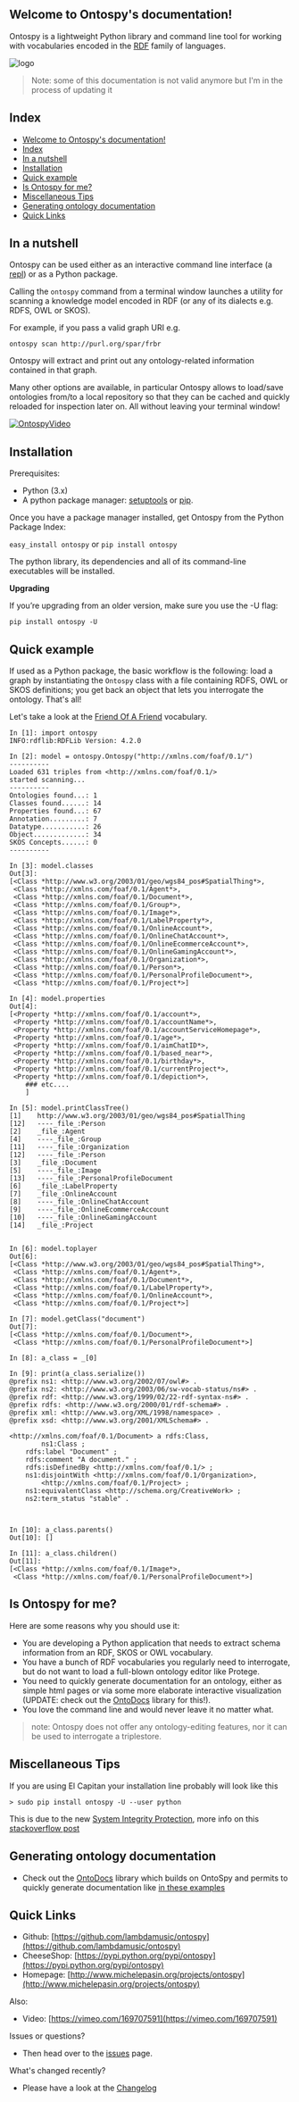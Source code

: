 ## Welcome to Ontospy's documentation!

Ontospy is a lightweight Python library and command line tool for working with vocabularies encoded in the [RDF](https://en.wikipedia.org/wiki/Resource_Description_Framework) family of languages.

![logo](static/logo_sm.jpg)

> Note: some of this documentation is not valid anymore but I'm in the process of updating it

## Index

- [Welcome to Ontospy's documentation!](#welcome-to-ontospys-documentation)
- [Index](#index)
- [In a nutshell](#in-a-nutshell)
- [Installation](#installation)
- [Quick example](#quick-example)
- [Is Ontospy for me?](#is-ontospy-for-me)
- [Miscellaneous Tips](#miscellaneous-tips)
- [Generating ontology documentation](#generating-ontology-documentation)
- [Quick Links](#quick-links)

## In a nutshell

Ontospy can be used either as an interactive command line interface (a
[repl](https://en.wikipedia.org/wiki/Read%E2%80%93eval%E2%80%93print_loop>)) or as a Python package.

Calling the `ontospy` command from a terminal window launches a utility for scanning a knowledge model encoded in RDF (or any of its dialects e.g. RDFS, OWL or SKOS).

For example, if you pass a valid graph URI e.g.

```
ontospy scan http://purl.org/spar/frbr
```

Ontospy will extract and print out any ontology-related information contained in that graph.

Many other options are available, in particular Ontospy allows to load/save ontologies from/to a local repository so that they can be cached and quickly reloaded for inspection later on. All without leaving your terminal window!

[![OntospyVideo](static/ontospyvideo_sm.jpg)](https://vimeo.com/169707591)

## Installation

Prerequisites:

-   Python (3.x)
-   A python package manager: [setuptools](https://pypi.python.org/pypi/setuptools) or [pip](https://pip.pypa.io/en/stable/installing/).

Once you have a package manager installed, get Ontospy from the Python Package Index:

`easy_install ontospy` or `pip install ontospy`

The python library, its dependencies and all of its command-line executables will be installed.

**Upgrading**

If you’re upgrading from an older version, make sure you use the -U flag:

```
pip install ontospy -U
```

## Quick example

If used as a Python package, the basic workflow is the following: load a graph by instantiating the `Ontospy` class with a file containing RDFS, OWL or SKOS definitions; you get back an object that lets you interrogate the ontology. That's all!

Let's take a look at the [Friend Of A Friend](http://semanticweb.org/wiki/FOAF) vocabulary.

    In [1]: import ontospy
    INFO:rdflib:RDFLib Version: 4.2.0

    In [2]: model = ontospy.Ontospy("http://xmlns.com/foaf/0.1/")
    ----------
    Loaded 631 triples from <http://xmlns.com/foaf/0.1/>
    started scanning...
    ----------
    Ontologies found...: 1
    Classes found......: 14
    Properties found...: 67
    Annotation.........: 7
    Datatype...........: 26
    Object.............: 34
    SKOS Concepts......: 0
    ----------

    In [3]: model.classes
    Out[3]:
    [<Class *http://www.w3.org/2003/01/geo/wgs84_pos#SpatialThing*>,
     <Class *http://xmlns.com/foaf/0.1/Agent*>,
     <Class *http://xmlns.com/foaf/0.1/Document*>,
     <Class *http://xmlns.com/foaf/0.1/Group*>,
     <Class *http://xmlns.com/foaf/0.1/Image*>,
     <Class *http://xmlns.com/foaf/0.1/LabelProperty*>,
     <Class *http://xmlns.com/foaf/0.1/OnlineAccount*>,
     <Class *http://xmlns.com/foaf/0.1/OnlineChatAccount*>,
     <Class *http://xmlns.com/foaf/0.1/OnlineEcommerceAccount*>,
     <Class *http://xmlns.com/foaf/0.1/OnlineGamingAccount*>,
     <Class *http://xmlns.com/foaf/0.1/Organization*>,
     <Class *http://xmlns.com/foaf/0.1/Person*>,
     <Class *http://xmlns.com/foaf/0.1/PersonalProfileDocument*>,
     <Class *http://xmlns.com/foaf/0.1/Project*>]

    In [4]: model.properties
    Out[4]:
    [<Property *http://xmlns.com/foaf/0.1/account*>,
     <Property *http://xmlns.com/foaf/0.1/accountName*>,
     <Property *http://xmlns.com/foaf/0.1/accountServiceHomepage*>,
     <Property *http://xmlns.com/foaf/0.1/age*>,
     <Property *http://xmlns.com/foaf/0.1/aimChatID*>,
     <Property *http://xmlns.com/foaf/0.1/based_near*>,
     <Property *http://xmlns.com/foaf/0.1/birthday*>,
     <Property *http://xmlns.com/foaf/0.1/currentProject*>,
     <Property *http://xmlns.com/foaf/0.1/depiction*>,
    	### etc....
    	]

    In [5]: model.printClassTree()
    [1]    http://www.w3.org/2003/01/geo/wgs84_pos#SpatialThing
    [12]   ----_file_:Person
    [2]    _file_:Agent
    [4]    ----_file_:Group
    [11]   ----_file_:Organization
    [12]   ----_file_:Person
    [3]    _file_:Document
    [5]    ----_file_:Image
    [13]   ----_file_:PersonalProfileDocument
    [6]    _file_:LabelProperty
    [7]    _file_:OnlineAccount
    [8]    ----_file_:OnlineChatAccount
    [9]    ----_file_:OnlineEcommerceAccount
    [10]   ----_file_:OnlineGamingAccount
    [14]   _file_:Project


    In [6]: model.toplayer
    Out[6]:
    [<Class *http://www.w3.org/2003/01/geo/wgs84_pos#SpatialThing*>,
     <Class *http://xmlns.com/foaf/0.1/Agent*>,
     <Class *http://xmlns.com/foaf/0.1/Document*>,
     <Class *http://xmlns.com/foaf/0.1/LabelProperty*>,
     <Class *http://xmlns.com/foaf/0.1/OnlineAccount*>,
     <Class *http://xmlns.com/foaf/0.1/Project*>]

    In [7]: model.getClass("document")
    Out[7]:
    [<Class *http://xmlns.com/foaf/0.1/Document*>,
     <Class *http://xmlns.com/foaf/0.1/PersonalProfileDocument*>]

    In [8]: a_class = _[0]

    In [9]: print(a_class.serialize())
    @prefix ns1: <http://www.w3.org/2002/07/owl#> .
    @prefix ns2: <http://www.w3.org/2003/06/sw-vocab-status/ns#> .
    @prefix rdf: <http://www.w3.org/1999/02/22-rdf-syntax-ns#> .
    @prefix rdfs: <http://www.w3.org/2000/01/rdf-schema#> .
    @prefix xml: <http://www.w3.org/XML/1998/namespace> .
    @prefix xsd: <http://www.w3.org/2001/XMLSchema#> .

    <http://xmlns.com/foaf/0.1/Document> a rdfs:Class,
            ns1:Class ;
        rdfs:label "Document" ;
        rdfs:comment "A document." ;
        rdfs:isDefinedBy <http://xmlns.com/foaf/0.1/> ;
        ns1:disjointWith <http://xmlns.com/foaf/0.1/Organization>,
            <http://xmlns.com/foaf/0.1/Project> ;
        ns1:equivalentClass <http://schema.org/CreativeWork> ;
        ns2:term_status "stable" .



    In [10]: a_class.parents()
    Out[10]: []

    In [11]: a_class.children()
    Out[11]:
    [<Class *http://xmlns.com/foaf/0.1/Image*>,
     <Class *http://xmlns.com/foaf/0.1/PersonalProfileDocument*>]

## Is Ontospy for me?

Here are some reasons why you should use it:

-   You are developing a Python application that needs to extract schema information from an RDF, SKOS or OWL vocabulary.
-   You have a bunch of RDF vocabularies you regularly need to interrogate, but do not want to load a full-blown ontology editor like Protege.
-   You need to quickly generate documentation for an ontology, either as simple html pages or via some more elaborate interactive visualization (UPDATE: check out the [OntoDocs](https://github.com/lambdamusic/Ontodocs) library for this!).
-   You love the command line and would never leave it no matter what.

> note: Ontospy does not offer any ontology-editing features, nor it can be used to interrogate a triplestore.

## Miscellaneous Tips

If you are using El Capitan your installation line probably will look like this

    > sudo pip install ontospy -U --user python

This is due to the new [System Integrity Protection](https://support.apple.com/en-us/HT204899), more info on this [stackoverflow post](http://stackoverflow.com/questions/33234665/upgrading-setuptools-on-osx-el-capitan)

## Generating ontology documentation

-   Check out the [OntoDocs](https://github.com/lambdamusic/Ontodocs) library which builds on OntoSpy and permits to quickly generate documentation like [in these examples](http://www.michelepasin.org/support/ontospy-examples/index.html)

## Quick Links

-   Github: [https://github.com/lambdamusic/ontospy](https://github.com/lambdamusic/ontospy)
-   CheeseShop: [https://pypi.python.org/pypi/ontospy](https://pypi.python.org/pypi/ontospy)
-   Homepage: [http://www.michelepasin.org/projects/ontospy](http://www.michelepasin.org/projects/ontospy)

Also:

-   Video: [https://vimeo.com/169707591](https://vimeo.com/169707591)

Issues or questions?

-   Then head over to the [issues](https://github.com/lambdamusic/Ontospy/issues) page.

What's changed recently?

-   Please have a look at the [Changelog](pages/changelog.html)

